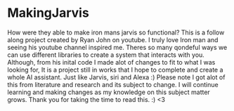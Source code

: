# MakingJarvis
How were they able to make iron mans jarvis so functional? 
This is a follow along project created by Ryan John on youtube. I truly love Iron man and seeing his youtube channel inspired me. Theres so many qondeful ways we can use different libraries to create a system that interacts with you. Although, from his inital code I made alot of changes to fit to what I was looking for, It is a project still in works that I hope to complete and create a whole AI assistant. Just like Jarvis, siri and Alexa :) 
Please note I got alot of this from literature and research and its subject to change. I will continue learning and making changes as my knowledge on this subject matter grows. Thank you for taking the time to read this. :) <3
